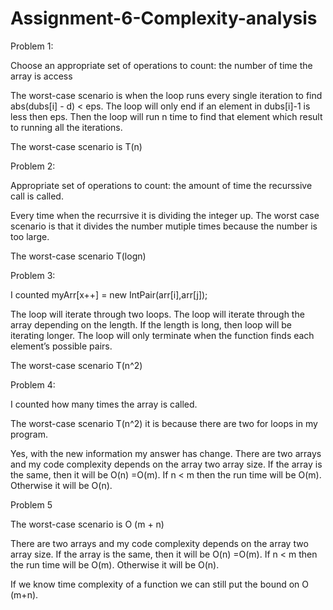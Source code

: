 # Assignment-6-Complexity-analysis

Problem 1: 

Choose an appropriate set of operations to count: the number of time the array is access 

The worst-case scenario is when the loop runs every single iteration to find abs(dubs[i] - d) < eps. The loop will only end if an element in dubs[i]-1 is less then eps. Then the loop will run n time to find that element which result to running all the iterations. 

The worst-case scenario is T(n)

Problem 2:

Appropriate set of operations to count: the amount of time the recurssive call is called. 

Every time when the recurrsive it is dividing the integer up. The worst case scenario is that it divides the number mutiple times because the number is too large.

The worst-case scenario T(logn)

Problem 3: 

I counted myArr[x++] = new IntPair(arr[i],arr[j]);

The loop will iterate through two loops. The loop will iterate through the array depending on the length. If the length is long, then loop will be iterating longer. The loop will only terminate when the function finds each element’s possible pairs. 

The worst-case scenario T(n^2)



Problem 4: 

I counted how many times the array is called. 

The worst-case scenario T(n^2) it is because there are two for loops in my program. 

Yes, with the new information my answer has change. There are two arrays and my code complexity depends on the array two array size. If the array is the same, then it will be O(n) =O(m). If n < m then the run time will be O(m). Otherwise it will be O(n). 

Problem 5 

The worst-case scenario is O (m + n)

There are two arrays and my code complexity depends on the array two array size. If the array is the same, then it will be O(n) =O(m). If n < m then the run time will be O(m). Otherwise it will be O(n). 

If we know time complexity of a function we can still put the bound on O (m+n). 
